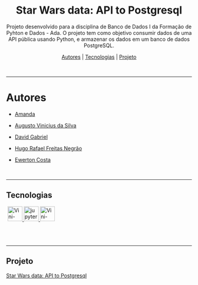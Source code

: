<h1 align="center"> Star Wars data: API to Postgresql </h1>

<p align="center">
    Projeto desenvolvido para a disciplina de Banco de Dados I da Formação de Pyhton e Dados - Ada. O projeto tem como objetivo consumir dados de uma API pública usando Python, e armazenar os dados em um banco de dados PostgreSQL. 
</p>

<p align="center">
    <a href="##Autores">Autores</a> |
    <a href="##Tecnologias">Tecnologias</a> |
    <a href="##Projeto">Projeto</a> 
</p>
<br>

---

# Autores

- [Amanda](https://github.com/alananunes)

- [Augusto Vinicius da Silva](https://github.com/Vinicius999)

- [David Gabriel](https://github.com/Fukubi)

- [Hugo Rafael Freitas Negrão](https://github.com/hugonegrao) 

- [Ewerton Costa](https://github.com/EwertonAvlis)

  

<br>

---

## Tecnologias

<p style='margin: 16px 4px 32px;'>
    <a href="https://www.python.org/" target="_blank" rel="noreferrer">
        <img src="https://cdn.jsdelivr.net/gh/devicons/devicon/icons/python/python-original.svg" alt="Vini-python" width="40" height="40" />
    </a>
	<a href="https://jupyter.org/" target="_blank" rel="noreferrer">
        <img src="https://cdn.jsdelivr.net/gh/devicons/devicon/icons/jupyter/jupyter-original-wordmark.svg" alt="jupyter" width="40" height="40" />
    </a>
    <a href="https://www.postgresql.org/" target="_blank" rel="noreferrer">
        <img src="https://cdn.jsdelivr.net/gh/devicons/devicon/icons/postgresql/postgresql-original.svg" alt="Vini-Postgress" height="40" width="40" >
    </a>
</p>

<br>

---

## Projeto

[Star Wars data: API to Postgresql](https://github.com/Vinicius999/API-to-Postgresql-Project/blob/main/projeto_modulo5_api_bd_v2.ipynb.ipynb)
